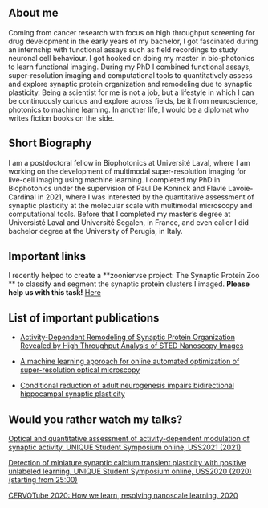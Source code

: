 

## About me

Coming from cancer research with focus on high throughput screening for drug development in the early years of my bachelor, I got fascinated during an internship with functional assays such as field recordings to study neuronal cell behaviour. I got hooked on doing my master in bio-photonics to learn functional imaging. During my PhD I combined functional assays, super-resolution imaging and computational tools to quantitatively assess and explore synaptic protein organization and remodeling due to synaptic plasticity. Being a scientist for me is not a job, but a lifestyle in which I can be continuously curious and explore across fields, be it from neuroscience, photonics to machine learning. In another life, I would be a diplomat who writes fiction books on the side.

## Short Biography

I am a postdoctoral fellow in Biophotonics at Université Laval, where I am working on the development of multimodal super-resolution imaging for live-cell imaging using machine learning. I completed my PhD in Biophotonics under the supervision of Paul De Koninck and Flavie Lavoie-Cardinal in 2021, where I was interested by the quantitative assessment of synaptic plasticity at the molecular scale with multimodal microscopy and computational tools. Before that I completed my master’s degree at Universisté Laval and Université Segalen, in France, and even ealier I did bachelor degree at the University of Perugia, in Italy.

## Important links

I recently helped to create a **zooniervse project: The Synaptic Protein Zoo ** to classify and segment the synaptic protein clusters I imaged. **Please help us with this task!** [Here](https://www.zooniverse.org/projects/reber199/synaptic-protein-zoo)

## List of important publications

- [Activity-Dependent Remodeling of Synaptic Protein Organization Revealed by High Throughput Analysis of STED Nanoscopy Images](https://www.frontiersin.org/articles/10.3389/fncir.2020.00057/full#h5)

- [A machine learning approach for online automated optimization of super-resolution optical microscopy](https://www.nature.com/articles/s41467-018-07668-y)

- [Conditional reduction of adult neurogenesis impairs bidirectional hippocampal synaptic plasticity](https://www.pnas.org/doi/abs/10.1073/pnas.1016928108?url_ver=Z39.88-2003&rfr_id=ori%3Arid%3Acrossref.org&rfr_dat=cr_pub++0pubmed)

## Would you rather watch my talks?
[Optical and quantitative assessment of activity-dependent modulation of synaptic activity. UNIQUE Student Symposium online, USS2021 (2021)](https://www.youtube.com/watch?v=GW4bK8nY2Go&list=UUOoOsSZfudHl5vcUnCE3jrA&index=15)

[Detection of miniature synaptic calcium transient plasticity with positive unlabeled learning. UNIQUE Student Symposium online, USS2020 (2020) (starting from 25:00)](https://www.youtube.com/watch?v=_8nqyC4UUqo&t=1852s)

[CERVOTube 2020: How we learn, resolving nanoscale learning. 2020](https://www.youtube.com/watch?v=2O50ttUVgxg)





<!-- You can use the [editor on GitHub](https://github.com/wiesnertheresa/wiesnertheresa.github.io/edit/main/README.md) to maintain and preview the content for your website in Markdown files.

Whenever you commit to this repository, GitHub Pages will run [Jekyll](https://jekyllrb.com/) to rebuild the pages in your site, from the content in your Markdown files. -->

<!-- ### Markdown

Markdown is a lightweight and easy-to-use syntax for styling your writing. It includes conventions for

```markdown
Syntax highlighted code block

# Header 1
## Header 2
### Header 3

- Bulleted
- List

1. Numbered
2. List

**Bold** and _Italic_ and `Code` text

[Link](url) and ![Image](src)
```

For more details see [Basic writing and formatting syntax](https://docs.github.com/en/github/writing-on-github/getting-started-with-writing-and-formatting-on-github/basic-writing-and-formatting-syntax). -->
<!-- 
### Jekyll Themes

Your Pages site will use the layout and styles from the Jekyll theme you have selected in your [repository settings](https://github.com/wiesnertheresa/wiesnertheresa.github.io/settings/pages). The name of this theme is saved in the Jekyll `_config.yml` configuration file.

### Support or Contact

Having trouble with Pages? Check out our [documentation](https://docs.github.com/categories/github-pages-basics/) or [contact support](https://support.github.com/contact) and we’ll help you sort it out.
 --> 
